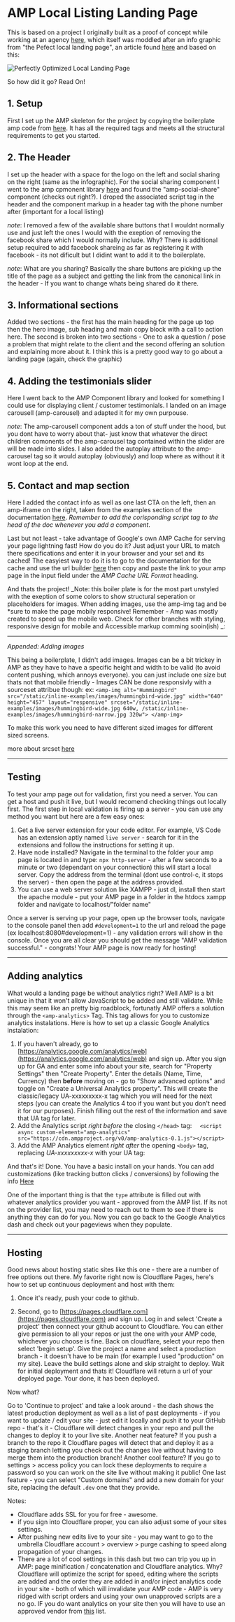 # AMP Local Listing Landing Page

This is based on a project I originally built as a proof of concept while working at an agency [here](https://generationsbeyond-com.cdn.ampproject.org/c/generationsbeyond.com/clients/amp/), which itself was moddled after an info graphic from  "the Pefect local landing page", an article found [here](https://www.bowlerhat.co.uk/perfectly-optimised-local-landing-page/) and based on this:

![Perfectly Optimized Local Landing Page](https://searchengineland.com/figz/wp-content/seloads/2016/06/perfectly-optimized-local-landing-page.png)

So how did it go? Read On!

## 1. Setup

First I set up the AMP skeleton for the project by copying the boilerplate amp code from [here](https://amp.dev/documentation/guides-and-tutorials/start/create/basic_markup/?format=websites). It has all the required tags and meets all the structural requirements to get you started.

## 2. The Header

I set up the header with a space for the logo on the left and social sharing on the right (same as the infographic). For the social sharing component I went to the amp cpmonent library [here](https://amp.dev/documentation/components/) and found the "amp-social-share" component (checks out right?). I droped the associated script tag in the header and the component markup in a header tag with the phone number after (important for a local listing)

_note_: I removed a few of the available share buttons that I wouldnt normally use and just left the ones I would with the exeption of removing the facebook share which I would normally include. Why? There is additional setup required to add facebook shareing as far as registering it with facebook - its not dificult but I didint want to add it to the boilerplate.

_note_: What are you sharing? Basically the share buttons are picking up the title of the page as a subject and getting the link from the canonical link in the header - If you want to change whats being shared do it there.

## 3. Informational sections
Added two sections - the first has the main heading for the page up top then the hero image, sub heading and main copy block with a call to action here. The second is broken into two sections - One to ask a question / pose a problem that might relate to the client and the second offering an solution and explaining more about it. I think this is a pretty good way to go about a landing page (again, check the graphic)

## 4. Adding the testimonials slider

Here I went back to the AMP Component library and looked for something I could use for displaying client / customer testimonials. I landed on an image carousell (amp-carousel) and adapted it for my own purpouse. 

_note_: The amp-carousell component adds a ton of stuff under the hood, but you dont have to worry about that- just know that whatever the direct children comonents of the amp-carousel tag contained within the slider are will be made into slides. I also added the autoplay attribute to the amp-carousel tag so it would autoplay (obviously) and loop where as without it it wont loop at the end.

## 5. Contact and map section

Here I added the contact info as well as one last CTA on the left, then an amp-iframe on the right, taken from the examples section of the documentation [here](https://amp.dev/documentation/examples/components/amp-iframe/?format=websites). _Remember to add the corisponding script tag to the head of the doc whenever you add a component_.

Last but not least - take advantage of Google's own AMP Cache for serving your page lightning fast! How do you do it? Just adjust your URL to match there specifications and enter it in your browser and your set and its cached! The easyiest way to do it is to go to the documentation for the cache and use the url builder [here](https://amp.dev/documentation/examples/guides/using_the_google_amp_cache/) then copy and paste the link to your amp page in the input field under the _AMP Cache URL Format_ heading.

And thats the project! _Note: this boiler plate is for the most part unstyled with the exeption of some colors to show structural seperation or placeholders for images. When adding images, use the amp-img tag and be *sure to make the page mobily responsive! Remember - Amp was mostly created to speed up the mobile web. Check for other branches with styling, responsive design for mobile and Accessible markup comming sooin(ish) _:



----------

_Appended: Adding images_

This being a boilerplate, I didn't add images. Images can be a bit trickey in AMP as they have to have a specific height and width to be valid (to avoid content pushing, which annoys everyone). you can just include one size but thats not that mobile friendly - Images CAN be done responsivly with a sourceset attribue though:
ex:
`<amp-img alt="Hummingbird"
  src="/static/inline-examples/images/hummingbird-wide.jpg"
  width="640"
  height="457"
  layout="responsive"
  srcset="/static/inline-examples/images/hummingbird-wide.jpg 640w,
            /static/inline-examples/images/hummingbird-narrow.jpg 320w">
</amp-img>`

To make this work you need to have different sized images for different sized screens.

more about srcset [here](https://developer.mozilla.org/en-US/docs/Learn/HTML/Multimedia_and_embedding/Responsive_images)





---

## Testing

To test your amp page out for validation, first you need a server. You can get a host and push it live, but I would recomend checking things out locally first. The first step in local validation is firing up a server - you can use any method you want but here are a few easy ones:

1. Get a live server extension for your code editor. For example, VS Code has an extension aptly named `live server` - search for it in the extensions and follow the instructions for setting it up.
2. Have node installed? Navigate in the terminal to the folder your amp page is located in and type: `npx http-server` - after a few seconds to a minute or two (dependant on your connection) this will start a local server. Copy the address from the terminal (dont use control-c, it stops the server) - then open the page at the address provided.
3. You can use a web server solution like XAMPP - just dl, install then start the apache module - put your AMP page in a folder in the htdocs xampp folder and navigate to localhost/"folder name"

Once a server is serving up your page, open up the browser tools, navigate to the console panel then add `#development=1` to the url and reload the page (ex localhost:8080#development=1) - any validation errors will show in the console. Once you are all clear you should get the message "AMP validation successful." - congrats! Your AMP page is now ready for hosting!



---
## Adding analytics

What would a landing page be without analytics right? Well AMP is a bit unique in that it won't allow JavaScript to be added and still validate. While this may seem like an pretty big roadblock, fortunatly AMP offers a solution through the `<amp-analytics>` Tag. This tag allows for you to customize analytics instalations. Here is how to set up a classic Google Analytics instalation:

1. If you haven't already, go to [https://analytics.google.com/analytics/web](https://analytics.google.com/analytics/web) and sign up. After you sign up for GA and enter some info about your site, search for "Property Settings" then "Create Property". Enter the details (Name, Time, Currency) then **before** moving on - go to "Show advanced options" and toggle on "Create a Universal Analytics property". This will create the classic/legacy UA-xxxxxxxxx-x tag which you will need for the next steps (you can create the Analytics 4 too if you want but you don't need it for our purposes). Finish filling out the rest of the information and save that UA tag for later.
2. Add the Analytics script *right before* the closing `</head>` tag:
`  <script async custom-element="amp-analytics" src="https://cdn.ampproject.org/v0/amp-analytics-0.1.js"></script>`
3. Add the AMP Analytics element *right after* the opening `<body>` tag, replacing *UA-xxxxxxxxx-x* with your UA tag: 
<amp-analytics type="gtag" data-credentials="include">
    <script type="application/json">
  {
    "vars" : {
      "gtag_id": "UA-xxxxxxxxx-x",
      "config" : {
        "UA-xxxxxxxxx-x": { "groups": "default" }
      }
    }
  }
  </script>
  </amp-analytics>

  And that's it! Done. You have a basic install on your hands. You can add customizations (like tracking button clicks / conversions) by following the info [Here](https://amp.dev/documentation/components/amp-analytics/?format=websites)
  
  One of the important thing is that the `type` attribute is filled out with whatever analytics provider you want - approved from the AMP list. If its not on the provider list, you may need to reach out to them to see if there is anything they can do for you. Now you can go back to the Google Analytics dash and check out your pageviews when they populate.



---
## Hosting

Good news about hosting static sites like this one - there are a number of free options out there. My favorite right now is Cloudflare Pages, here's how to set up continuous deployment and host with them: 

1. Once it's ready, push your code to github.

2. Second, go to [https://pages.cloudflare.com](https://pages.cloudflare.com) and sign up. Log in and select 'Create a project' then connect your github account to Cloudflare. You can either give permission to all your repos or just the one with your AMP code, whichever you choose is fine. Back on cloudflare, select your repo then select 'begin setup'. Give the project a name and select a production branch - it doesn't have to be main (for example I used "production" on my site). Leave the build settings alone and skip straight to deploy. Wait for initial deployment and thats it! Cloudflare will return a url of your deployed page. Your done, it has been deployed.

Now what?

Go to 'Continue to project' and take a look around - the dash shows the latest production deployment as well as a list of past deployments - if you want to update / edit your site - just edit it locally and push it to your GitHub repo - that's it - Cloudflare will detect changes in your repo and pull the changes to deploy it to your live site. Another neat feature? If you push a branch to the repo it Cloudflare pages will detect that and deploy it as a staging branch letting you check out the changes live without having to merge them into the production branch! Another cool feature? If you go to settings > access policy you can lock these deployments to require a password so you can work on the site live without making it public! One last feature - you can select "Custom domains" and add a new domain for your site, replacing the default `.dev` one that they provide.

Notes: 
- Cloudflare adds SSL for you for free - awesome.
- if you sign into Cloudflare proper, you can also adjust some of your sites settings.
- After pushing new edits live to your site - you may want to go to the umbrella Cloudflare account > overview > purge cashing to speed along propagation of your changes.
- There are a lot of cool settings in this dash but two can trip you up in AMP: page minification / concatenation and Cloudflare analytics. Why? Cloudflare will optimize the script for speed, editing where the scripts are added and the order they are added in and/or inject analytics code in your site - both of which will invalidate your AMP code - AMP is very ridged with script orders and using your own unapproved scripts are a no go. IF you do want analytics on your site then you will have to use an approved vendor from [this](https://amp.dev/documentation/guides-and-tutorials/optimize-and-measure/configure-analytics/analytics-vendors/?format=websites#vendors) list.






